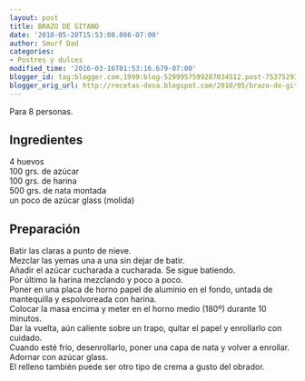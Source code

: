 ```yaml
---
layout: post
title: BRAZO DE GITANO
date: '2010-05-20T15:53:00.006-07:00'
author: Smurf Dad
categories:
- Postres y dulces
modified_time: '2016-03-16T01:53:16.679-07:00'
blogger_id: tag:blogger.com,1999:blog-5299957599287034512.post-7537529387613563782
blogger_orig_url: http://recetas-desa.blogspot.com/2010/05/brazo-de-gitano.html
---
```


Para 8 personas.<br><h2>Ingredientes</h2><p>4 huevos<br/>100 grs. de az&uacute;car<br/>100 grs. de harina<br/>500 grs. de nata montada<br/>un poco de az&uacute;car glass (molida)</p><h2>Preparaci&oacute;n</h2><p>Batir las claras a punto de nieve.<br/>Mezclar las yemas una a una sin dejar de batir.<br/>A&ntilde;adir el az&uacute;car cucharada a cucharada. Se sigue batiendo.<br/>Por &uacute;ltimo la harina mezclando y poco a poco.<br/>Poner en una placa de horno papel de aluminio en el fondo, untada de mantequilla y espolvoreada con harina.<br/>Colocar la masa encima y meter en el horno medio (180&ordm;) durante 10 minutos.<br/>Dar la vuelta, a&uacute;n caliente sobre un trapo, quitar el papel y enrollarlo con cuidado.<br/>Cuando est&eacute; fr&iacute;o, desenrollarlo, poner una capa de nata y volver a enrollar.<br/>Adornar con az&uacute;car glass.<br/>El relleno tambi&eacute;n puede ser otro tipo de crema a gusto del obrador.</p>